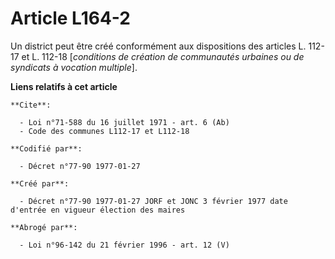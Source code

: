 # Article L164-2

Un district peut être créé conformément aux dispositions des articles L. 112-17 et L. 112-18 [*conditions de création de
communautés urbaines ou de syndicats à vocation multiple*].

**Liens relatifs à cet article**

	**Cite**:

	  - Loi n°71-588 du 16 juillet 1971 - art. 6 (Ab)
	  - Code des communes L112-17 et L112-18

	**Codifié par**:

	  - Décret n°77-90 1977-01-27

	**Créé par**:

	  - Décret n°77-90 1977-01-27 JORF et JONC 3 février 1977 date d'entrée en vigueur élection des maires

	**Abrogé par**:

	  - Loi n°96-142 du 21 février 1996 - art. 12 (V)
